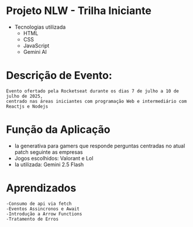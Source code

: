 # Projeto NLW - Trilha Iniciante

- Tecnologias utilizada 
    - HTML
    - CSS
    - JavaScript
    - Gemini AI

# Descrição de Evento:
    Evento ofertado pela Rocketseat durante os dias 7 de julho a 10 de julho de 2025, 
    centrado nas áreas iniciantes com programação Web e intermediário com Reactjs e Nodejs

# Função da Aplicação
- Ia generativa para gamers que responde perguntas centradas no atual patch seguinte as empresas
- Jogos escolhidos: Valorant e Lol
- Ia utilizada: Gemini 2.5 Flash

# Aprendizados
    -Consumo de api via fetch
    -Eventos Assincronos e Await
    -Introdução a Arrow Functions
    -Tratamento de Erros
